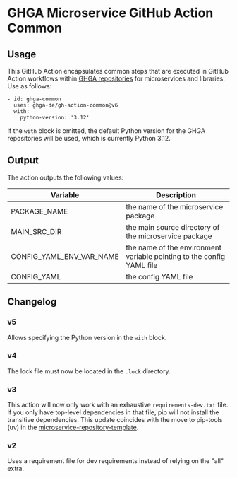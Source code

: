 # GHGA Microservice GitHub Action Common

## Usage

This GitHub Action encapsulates common steps that are executed in GitHub Action workflows within [GHGA repositories](https://github.com/orgs/ghga-de/repositories) for microservices and libraries. Use as follows:

```
- id: ghga-common
  uses: ghga-de/gh-action-common@v6
  with:
    python-version: '3.12'
```

If the `with` block is omitted, the default Python version for the GHGA repositories will be used, which is currently Python 3.12.

## Output

The action outputs the following values:

| Variable | Description |
| --- | --- |
| PACKAGE\_NAME | the name of the microservice package |
| MAIN\_SRC\_DIR | the main source directory of the microservice package |
| CONFIG\_YAML\_ENV\_VAR\_NAME | the name of the environment variable pointing to the config YAML file |
| CONFIG\_YAML | the config YAML file |

## Changelog

### v5

Allows specifying the Python version in the `with` block.

### v4

The lock file must now be located in the `.lock` directory.

### v3

This action will now only work with an exhaustive `requirements-dev.txt` file. If you only have top-level dependencies in that file, pip will not install the transitive dependencies. This update coincides with the move to pip-tools (uv) in the [microservice-repository-template](https://github.com/ghga-de/microservice-repository-template).

### v2

Uses a requirement file for dev requirements instead of relying on the "all" extra.
